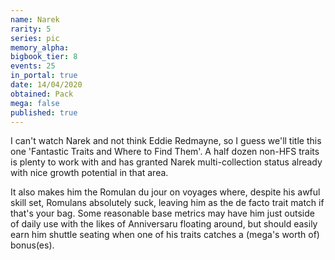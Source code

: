 ```yaml
---
name: Narek
rarity: 5
series: pic
memory_alpha:
bigbook_tier: 8
events: 25
in_portal: true
date: 14/04/2020
obtained: Pack
mega: false
published: true
---
```


I can't watch Narek and not think Eddie Redmayne, so I guess we'll title this one 'Fantastic Traits and Where to Find Them'. A half dozen non-HFS traits is plenty to work with and has granted Narek multi-collection status already with nice growth potential in that area. 

It also makes him the Romulan du jour on voyages where, despite his awful skill set, Romulans absolutely suck, leaving him as the de facto trait match if that's your bag. Some reasonable base metrics may have him just outside of daily use with the likes of Anniversaru floating around, but should easily earn him shuttle seating when one of his traits catches a (mega's worth of) bonus(es).
